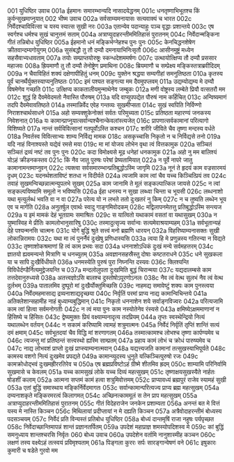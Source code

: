 001  युधिष्ठिर उवाच
001a ईहमानः समारम्भान्यदि नासादयेद्धनम्
001c धनतृष्णाभिभूतश्च किं कुर्वन्सुखमाप्नुयात्
002  भीष्म उवाच
002a सर्वसाम्यमनायासः सत्यवाक्यं च भारत
002c निर्वेदश्चाविवित्सा च यस्य स्यात्स सुखी नरः
003a एतान्येव पदान्याहुः पञ्च वृद्धाः प्रशान्तये
003c एष स्वर्गश्च धर्मश्च सुखं चानुत्तमं सताम्
004a अत्राप्युदाहरन्तीममितिहासं पुरातनम्
004c निर्वेदान्मङ्किना गीतं तन्निबोध युधिष्ठिर
005a ईहमानो धनं मङ्किर्भग्नेहश्च पुनः पुनः
005c केनचिद्धनशेषेण क्रीतवान्दम्यगोयुगम्
006a सुसंबद्धौ तु तौ दम्यौ दमनायाभिनिःसृतौ
006c आसीनमुष्ट्रं मध्येन सहसैवाभ्यधावताम्
007a तयोः सम्प्राप्तयोरुष्ट्रः स्कन्धदेशममर्षणः
007c उत्थायोत्क्षिप्य तौ दम्यौ प्रससार महाजवः
008a ह्रियमाणौ तु तौ दम्यौ तेनोष्ट्रेण प्रमाथिना
008c म्रियमाणौ च सम्प्रेक्ष्य मङ्किस्तत्राब्रवीदिदम्
009a न चैवाविहितं शक्यं दक्षेणापीहितुं धनम्
009c युक्तेन श्रद्धया सम्यगीहां समनुतिष्ठता
010a कृतस्य पूर्वं चानर्थैर्युक्तस्याप्यनुतिष्ठतः
010c इमं पश्यत सङ्गत्या मम दैवमुपप्लवम्
011a उद्यम्योद्यम्य मे दम्यौ विषमेणेव गच्छति
011c उत्क्षिप्य काकतालीयमुन्माथेनेव जम्बुकः
012a मणी वोष्ट्रस्य लम्बेते प्रियौ वत्सतरौ मम
012c शुद्धं हि दैवमेवेदमतो नैवास्ति पौरुषम्
013a यदि वाप्युपपद्येत पौरुषं नाम कर्हिचित्
013c अन्विष्यमाणं तदपि दैवमेवावतिष्ठते
014a तस्मान्निर्वेद एवेह गन्तव्यः सुखमीप्सता
014c सुखं स्वपिति निर्विण्णो निराशश्चार्थसाधने
015a अहो सम्यक्शुकेनोक्तं सर्वतः परिमुच्यता
015c प्रतिष्ठता महारण्यं जनकस्य निवेशनात्
016a यः कामान्प्राप्नुयात्सर्वान्यश्चैनान्केवलांस्त्यजेत्
016c प्रापणात्सर्वकामानां परित्यागो विशिष्यते
017a नान्तं सर्वविवित्सानां गतपूर्वोऽस्ति कश्चन
017c शरीरे जीविते चैव तृष्णा मन्दस्य वर्धते
018a निवर्तस्व विवित्साभ्यः शाम्य निर्विद्य मामक
018c असकृच्चासि निकृतो न च निर्विद्यसे तनो
019a यदि नाहं विनाश्यस्ते यद्येवं रमसे मया
019c मा मां योजय लोभेन वृथा त्वं वित्तकामुक
020a सञ्चितं सञ्चितं द्रव्यं नष्टं तव पुनः पुनः
020c कदा विमोक्ष्यसे मूढ धनेहां धनकामुक
021a अहो नु मम बालिश्यं योऽहं क्रीडनकस्तव
021c किं नैव जातु पुरुषः परेषां प्रेष्यतामियात्
022a न पूर्वे नापरे जातु कामानामन्तमाप्नुवन्
022c त्यक्त्वा सर्वसमारम्भान्प्रतिबुद्धोऽस्मि जागृमि
023a नूनं ते हृदयं काम वज्रसारमयं दृधम्
023c यदनर्थशताविष्टं शतधा न विदीर्यते
024a त्यजामि काम त्वां चैव यच्च किञ्चित्प्रियं तव
024c तवाहं सुखमन्विच्छन्नात्मन्युपलभे सुखम्
025a काम जानामि ते मूलं सङ्कल्पात्किल जायसे
025c न त्वां सङ्कल्पयिष्यामि समूलो न भविष्यसि
026a ईहा धनस्य न सुखा लब्ध्वा चिन्ता च भूयसी
026c लब्धनाशो यथा मृत्युर्लब्धं भवति वा न वा
027a परेत्य यो न लभते ततो दुःखतरं नु किम्
027c न च तुष्यति लब्धेन भूय एव च मार्गति
028a अनुतर्षुल एवार्थः स्वादु गाङ्गमिवोदकम्
028c मद्विलापनमेतत्तु प्रतिबुद्धोऽस्मि सन्त्यज
029a य इमं मामकं देहं भूतग्रामः समाश्रितः
029c स यात्वितो यथाकामं वसतां वा यथासुखम्
030a न युष्मास्विह मे प्रीतिः कामलोभानुसारिषु
030c तस्मादुत्सृज्य सर्वान्वः सत्यमेवाश्रयाम्यहम्
031a सर्वभूतान्यहं देहे पश्यन्मनसि चात्मनः
031c योगे बुद्धिं श्रुते सत्त्वं मनो ब्रह्मणि धारयन्
032a विहरिष्याम्यनासक्तः सुखी लोकान्निरामयः
032c यथा मा त्वं पुनर्नैवं दुःखेषु प्रणिधास्यसि
033a त्वया हि मे प्रणुन्नस्य गतिरन्या न विद्यते
033c तृष्णाशोकश्रमाणां हि त्वं काम प्रभवः सदा
034a धननाशोऽधिकं दुःखं मन्ये सर्वमहत्तरम्
034c ज्ञातयो ह्यवमन्यन्ते मित्राणि च धनच्युतम्
035a अवज्ञानसहस्रैस्तु दोषाः कष्टतराधने
035c धने सुखकला या च सापि दुःखैर्विधीयते
036a धनमस्येति पुरुषं पुरा निघ्नन्ति दस्यवः
036c क्लिश्यन्ति विविधैर्दण्डैर्नित्यमुद्वेजयन्ति च
037a मन्दलोलुपता दुःखमिति बुद्धं चिरान्मया
037c यद्यदालम्बसे काम तत्तदेवानुरुध्यसे
038a अतत्त्वज्ञोऽसि बालश्च दुस्तोषोऽपूरणोऽनलः
038c नैव त्वं वेत्थ सुलभं नैव त्वं वेत्थ दुर्लभम्
039a पातालमिव दुष्पूरो मां दुःखैर्योक्तुमिच्छसि
039c नाहमद्य समावेष्टुं शक्यः काम पुनस्त्वया
040a निर्वेदमहमासाद्य द्रव्यनाशाद्यदृच्छया
040c निर्वृतिं परमां प्राप्य नाद्य कामान्विचिन्तये
041a अतिक्लेशान्सहामीह नाहं बुध्याम्यबुद्धिमान्
041c निकृतो धननाशेन शये सर्वाङ्गविज्वरः
042a परित्यजामि काम त्वां हित्वा सर्वमनोगतीः
042c न त्वं मया पुनः काम नस्योतेनेव रंस्यसे
043a क्षमिष्येऽक्षममाणानां न हिंसिष्ये च हिंसितः
043c द्वेष्यमुक्तः प्रियं वक्ष्याम्यनादृत्य तदप्रियम्
044a तृप्तः स्वस्थेन्द्रियो नित्यं यथालब्धेन वर्तयन्
044c न सकामं करिष्यामि त्वामहं शत्रुमात्मनः
045a निर्वेदं निर्वृतिं तृप्तिं शान्तिं सत्यं दमं क्षमाम्
045c सर्वभूतदयां चैव विद्धि मां शरणागतम्
046a तस्मात्कामश्च लोभश्च तृष्णा कार्पण्यमेव च
046c त्यजन्तु मां प्रतिष्ठन्तं सत्त्वस्थो ह्यस्मि साम्प्रतम्
047a प्रहाय कामं लोभं च क्रोधं पारुष्यमेव च
047c नाद्य लोभवशं प्राप्तो दुःखं प्राप्स्याम्यनात्मवान्
048a यद्यत्त्यजति कामानां तत्सुखस्याभिपूर्यते
048c कामस्य वशगो नित्यं दुःखमेव प्रपद्यते
049a कामान्व्युदस्य धुनुते यत्किञ्चित्पुरुषो रजः
049c कामक्रोधोद्भवं दुःखमह्रीररतिरेव च
050a एष ब्रह्मप्रविष्टोऽहं ग्रीष्मे शीतमिव ह्रदम्
050c शाम्यामि परिनिर्वामि सुखमासे च केवलम्
051a यच्च कामसुखं लोके यच्च दिव्यं महत्सुखम्
051c तृष्णाक्षयसुखस्यैते नार्हतः षोडशीं कलाम्
052a आत्मना सप्तमं कामं हत्वा शत्रुमिवोत्तमम्
052c प्राप्यावध्यं ब्रह्मपुरं राजेव स्यामहं सुखी
053a एतां बुद्धिं समास्थाय मङ्किर्निर्वेदमागतः
053c सर्वान्कामान्परित्यज्य प्राप्य ब्रह्म महत्सुखम्
054a दम्यनाशकृते मङ्किरमरत्वं किलागमत्
054c अच्छिनत्काममूलं स तेन प्राप महत्सुखम्
055a अत्राप्युदाहरन्तीममितिहासं पुरातनम्
055c गीतं विदेहराजेन जनकेन प्रशाम्यता
056a अनन्तं बत मे वित्तं यस्य मे नास्ति किञ्चन
056c मिथिलायां प्रदीप्तायां न मे दह्यति किञ्चन
057a अत्रैवोदाहरन्तीमं बोध्यस्य पदसञ्चयम्
057c निर्वेदं प्रति विन्यस्तं प्रतिबोध युधिष्ठिर
058a बोध्यं दान्तमृषिं राजा नहुषः पर्यपृच्छत
058c निर्वेदाच्छान्तिमापन्नं शान्तं प्रज्ञानतर्पितम्
059a उपदेशं महाप्राज्ञ शमस्योपदिशस्व मे
059c कां बुद्धिं समनुध्याय शान्तश्चरसि निर्वृतः
060  बोध्य उवाच
060a उपदेशेन वर्तामि नानुशास्मीह कञ्चन
060c लक्षणं तस्य वक्ष्येऽहं तत्स्वयं प्रविमृश्यताम्
061a पिङ्गला कुररः सर्पः सारङ्गान्वेषणं वने
061c इषुकारः कुमारी च षडेते गुरवो मम

